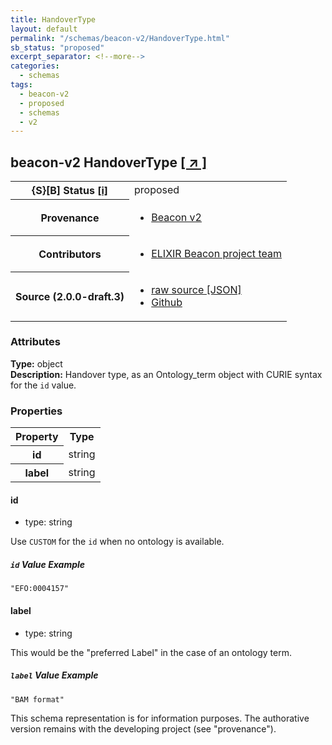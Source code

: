 ```yaml
---
title: HandoverType
layout: default
permalink: "/schemas/beacon-v2/HandoverType.html"
sb_status: "proposed"
excerpt_separator: <!--more-->
categories:
  - schemas
tags:
  - beacon-v2
  - proposed
  - schemas
  - v2
---
```


<div id="schema-header-title">
  <h2><span id="schema-header-title-project">beacon-v2</span> HandoverType <a href="https://github.com/ga4gh-beacon/specification-v2-blocks" target="_BLANK">[ &nearr; ]</a></h2>
</div>

<table id="schema-header-table">
<tr>
<th>{S}[B] Status <a href="https://schemablocks.org/about/sb-status-levels.html">[i]</a></th>
<td><div id="schema-header-status">proposed</div></td>
</tr>
<tr><th>Provenance</th><td><ul>
<li><a href="https://github.com/ga4gh-beacon/specification-v2">Beacon v2</a></li>
</ul></td></tr>


<!--more-->
<tr><th>Contributors</th><td><ul>
<li><a href="https://beacon-project.io/categories/people.html">ELIXIR Beacon project team</a></li>
</ul></td></tr>
<tr><th>Source (2.0.0-draft.3)</th><td><ul>
<li><a href="current/HandoverType.json" target="_BLANK">raw source [JSON]</a></li>
<li><a href="https://github.com/ga4gh-beacon/specification-v2-blocks/blob/master/schemas/HandoverType.yaml" target="_BLANK">Github</a></li>
</ul></td></tr>
</table>

<div id="schema-attributes-title"><h3>Attributes</h3></div>

  
__Type:__ object  
__Description:__ Handover type, as an Ontology_term object with CURIE syntax for the
`id` value.

### Properties

<table id="schema-properties-table">
<tr><th>Property</th><th>Type</th></tr>
<tr><th>id</th><td>string</td></tr>
<tr><th>label</th><td>string</td></tr>
</table>


#### id

* type: string

Use `CUSTOM` for the `id` when no ontology is available.

##### `id` Value Example  

```
"EFO:0004157"
```

#### label

* type: string

This would be the "preferred Label" in the case of an ontology term.

##### `label` Value Example  

```
"BAM format"
```
<div id="schema-footer"> This schema representation is for information purposes. The authorative  version remains with the developing project (see "provenance"). </div>


